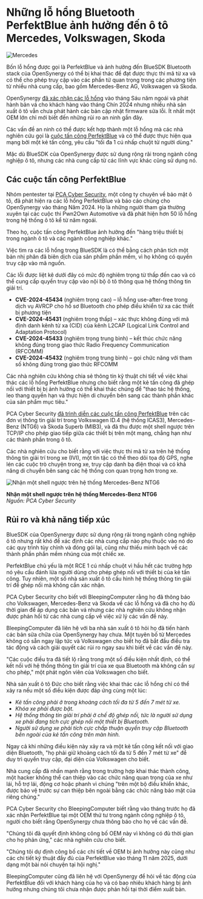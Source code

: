 # Những lỗ hổng Bluetooth PerfektBlue ảnh hưởng đến ô tô Mercedes, Volkswagen, Skoda

![Mercedes](https://www.bleepstatic.com/content/hl-images/2025/07/10/Bluetooth_car.png)

Bốn lỗ hổng được gọi là PerfektBlue và ảnh hưởng đến BlueSDK Bluetooth stack của OpenSynergy có thể bị khai thác để đạt được thực thi mã từ xa và có thể cho phép truy cập vào các phần tử quan trọng trong các phương tiện từ nhiều nhà cung cấp, bao gồm Mercedes-Benz AG, Volkswagen và Skoda.

OpenSynergy [đã xác nhận các lỗ hổng](https://www.opensynergy.com/perfektblue/) vào tháng Sáu năm ngoái và phát hành bản vá cho khách hàng vào tháng Chín 2024 nhưng nhiều nhà sản xuất ô tô vẫn chưa phát hành các bản cập nhật firmware sửa lỗi. Ít nhất một OEM lớn chỉ mới biết đến những rủi ro an ninh gần đây.

Các vấn đề an ninh có thể được kết hợp thành một lỗ hổng mà các nhà nghiên cứu gọi là [cuộc tấn công PerfektBlue](http://perfektblue.pcacybersecurity.com/) và có thể được thực hiện qua mạng bởi một kẻ tấn công, yêu cầu "tối đa 1 cú nhấp chuột từ người dùng."

Mặc dù BlueSDK của OpenSynergy được sử dụng rộng rãi trong ngành công nghiệp ô tô, nhưng các nhà cung cấp từ các lĩnh vực khác cũng sử dụng nó.

## Các cuộc tấn công PerfektBlue

Nhóm pentester tại [PCA Cyber Security](https://pcacybersecurity.com/), một công ty chuyên về bảo mật ô tô, đã phát hiện ra các lỗ hổng PerfektBlue và báo cáo chúng cho OpenSynergy vào tháng Năm 2024. Họ là những người tham gia thường xuyên tại các cuộc thi Pwn2Own Automotive và đã phát hiện hơn 50 lỗ hổng trong hệ thống ô tô kể từ năm ngoái.

Theo họ, cuộc tấn công PerfektBlue ảnh hưởng đến "hàng triệu thiết bị trong ngành ô tô và các ngành công nghiệp khác."

Việc tìm ra các lỗ hổng trong BlueSDK là có thể bằng cách phân tích một bản nhị phân đã biên dịch của sản phẩm phần mềm, vì họ không có quyền truy cập vào mã nguồn.

Các lỗi được liệt kê dưới đây có mức độ nghiêm trọng từ thấp đến cao và có thể cung cấp quyền truy cập vào nội bộ ô tô thông qua hệ thống thông tin giải trí.

* **CVE-2024-45434** (nghiêm trọng cao) – lỗ hổng use-after-free trong dịch vụ AVRCP cho hồ sơ Bluetooth cho phép điều khiển từ xa các thiết bị phương tiện
* **CVE-2024-45431** (nghiêm trọng thấp) – xác thực không đúng với mã định danh kênh từ xa (CID) của kênh L2CAP (Logical Link Control and Adaptation Protocol)
* **CVE-2024-45433** (nghiêm trọng trung bình) – kết thúc chức năng không đúng trong giao thức Radio Frequency Communication (RFCOMM)
* **CVE-2024-45432** (nghiêm trọng trung bình) – gọi chức năng với tham số không đúng trong giao thức RFCOMM

Các nhà nghiên cứu không chia sẻ thông tin kỹ thuật chi tiết về việc khai thác các lỗ hổng PerfektBlue nhưng cho biết rằng một kẻ tấn công đã ghép nối với thiết bị bị ảnh hưởng có thể khai thác chúng để "thao tác hệ thống, leo thang quyền hạn và thực hiện di chuyển bên sang các thành phần khác của sản phẩm mục tiêu."

PCA Cyber Security [đã trình diễn các cuộc tấn công PerfektBlue](https://pcacybersecurity.com/resources/advisory/perfekt-blue) trên các đơn vị thông tin giải trí trong Volkswagen ID.4 (hệ thống ICAS3), Mercedes-Benz (NTG6) và Skoda Superb (MIB3), và đã thu được một shell ngược trên TCP/IP cho phép giao tiếp giữa các thiết bị trên một mạng, chẳng hạn như các thành phần trong ô tô.

Các nhà nghiên cứu cho biết rằng với việc thực thi mã từ xa trên hệ thống thông tin giải trí trong xe (IVI), một tin tặc có thể theo dõi tọa độ GPS, nghe lén các cuộc trò chuyện trong xe, truy cập danh bạ điện thoại và có khả năng di chuyển bên sang các hệ thống con quan trọng hơn trong xe.

![Nhận một shell ngược trên hệ thống Mercedes-Benz NTG6](https://www.bleepstatic.com/images/news/u/1220909/2025/July/70efa5db-9ebf-48d2-a33c-2a9ddd27777c.jpg)

**Nhận một shell ngược trên hệ thống Mercedes-Benz NTG6**  
_Nguồn: PCA Cyber Security_

## Rủi ro và khả năng tiếp xúc

BlueSDK của OpenSynergy được sử dụng rộng rãi trong ngành công nghiệp ô tô nhưng rất khó để xác định các nhà cung cấp nào phụ thuộc vào nó do các quy trình tùy chỉnh và đóng gói lại, cũng như thiếu minh bạch về các thành phần phần mềm nhúng của một chiếc xe.

PerfektBlue chủ yếu là một RCE 1 cú nhấp chuột vì hầu hết các trường hợp nó yêu cầu đánh lừa người dùng cho phép ghép nối với thiết bị của kẻ tấn công. Tuy nhiên, một số nhà sản xuất ô tô cấu hình hệ thống thông tin giải trí để ghép nối mà không cần xác nhận.

PCA Cyber Security cho biết với BleepingComputer rằng họ đã thông báo cho Volkswagen, Mercedes-Benz và Skoda về các lỗ hổng và đã cho họ đủ thời gian để áp dụng các bản vá nhưng các nhà nghiên cứu không nhận được phản hồi từ các nhà cung cấp về việc xử lý các vấn đề này.

BleepingComputer đã liên hệ với ba nhà sản xuất ô tô hỏi họ đã tiến hành các bản sửa chữa của OpenSynergy hay chưa. Một tuyên bố từ Mercedes không có sẵn ngay lập tức và Volkswagen cho biết họ đã bắt đầu điều tra tác động và cách giải quyết các rủi ro ngay sau khi biết về các vấn đề này.

"Các cuộc điều tra đã tiết lộ rằng trong một số điều kiện nhất định, có thể kết nối với hệ thống thông tin giải trí của xe qua Bluetooth mà không cần sự cho phép," một phát ngôn viên của Volkswagen cho biết.

Nhà sản xuất ô tô Đức cho biết rằng việc khai thác các lỗ hổng chỉ có thể xảy ra nếu một số điều kiện được đáp ứng cùng một lúc:

* _Kẻ tấn công phải ở trong khoảng cách tối đa từ 5 đến 7 mét từ xe._
* _Khóa xe phải được bật._
* _Hệ thống thông tin giải trí phải ở chế độ ghép nối, tức là người sử dụng xe phải đang tích cực ghép nối một thiết bị Bluetooth._
* _Người sử dụng xe phải tích cực chấp thuận quyền truy cập Bluetooth bên ngoài của kẻ tấn công trên màn hình._

Ngay cả khi những điều kiện này xảy ra và một kẻ tấn công kết nối với giao diện Bluetooth, "họ phải giữ khoảng cách tối đa từ 5 đến 7 mét từ xe" để duy trì quyền truy cập, đại diện của Volkswagen cho biết.

Nhà cung cấp đã nhấn mạnh rằng trong trường hợp khai thác thành công, một hacker không thể can thiệp vào các chức năng quan trọng của xe như lái, hỗ trợ lái, động cơ hoặc phanh vì chúng "trên một bộ điều khiển khác, được bảo vệ trước sự can thiệp bên ngoài bằng các chức năng bảo mật của riêng chúng."

PCA Cyber Security cho BleepingComputer biết rằng vào tháng trước họ đã xác nhận PerfektBlue tại một OEM thứ tư trong ngành công nghiệp ô tô, người cho biết rằng OpenSynergy chưa thông báo cho họ về các vấn đề.

"Chúng tôi đã quyết định không công bố OEM này vì không có đủ thời gian cho họ phản ứng," các nhà nghiên cứu cho biết.

"Chúng tôi dự định công bố các chi tiết về OEM bị ảnh hưởng này cũng như các chi tiết kỹ thuật đầy đủ của PerfektBlue vào tháng 11 năm 2025, dưới dạng một bài nói chuyện tại hội nghị."

BleepingComputer cũng đã liên hệ với OpenSynergy để hỏi về tác động của PerfektBlue đối với khách hàng của họ và có bao nhiêu khách hàng bị ảnh hưởng nhưng chúng tôi chưa nhận được phản hồi tại thời điểm xuất bản.